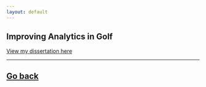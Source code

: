 ```yaml
---
layout: default
---
```


## Improving Analytics in Golf

<a href="/assets/pdf/Josh_Atwal_Datasci792.pdf" target="_blank">
View my dissertation here
</a>

---

## [Go back](/)
